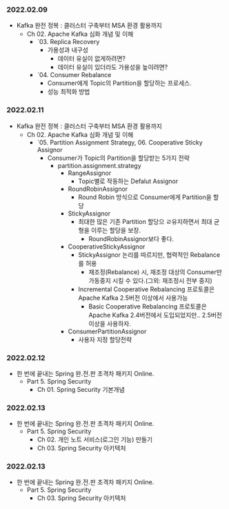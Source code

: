### 2022.02.09
- Kafka 완전 정복 : 클러스터 구축부터 MSA 환경 활용까지
  - Ch 02. Apache Kafka 심화 개념 및 이해
    - `03. Replica Recovery
      - 가용성과 내구성
        - 데이터 유실이 없게하려면?
        - 데이터 유실이 있더라도 가용성을 높이려면?
    - `04. Consumer Rebalance
      - Consumer에게 Topic의 Partition을 할당하는 프로세스.
      - 성능 최적화 방법
      
### 2022.02.11
- Kafka 완전 정복 : 클러스터 구축부터 MSA 환경 활용까지
  - Ch 02. Apache Kafka 심화 개념 및 이해
    - `05. Partition Assignment Strategy, 06. Cooperative Sticky Assignor
      - Consumer가 Topic의 Partition을 할당받는 5가지 전략
        - partition.assignment.strategy
          - RangeAssignor
            - Topic별로 작동하는 Defalut Assignor
          - RoundRobinAssignor
            - Round Robin 방식으로 Consumer에게 Partition을 할당
          - StickyAssignor
            - 최대한 많은 기존 Partition 할당으 ㄹ유지하면서 최대 균형을 이루는 할당을 보장.  
              - RoundRobinAssignor보다 좋다.
          - CooperativeStickyAssignor
            - StickyAssignor 논리를 따르지만, 협력적인 Rebalance를 허용
              - 재조정(Rebalance) 시, 재조정 대상의 Consumer만 가동중지 시킬 수 있다.(그외: 재조정시 전부 중지)
            - Incremental Cooperative Rebalancing 프로토콜은 Apache Kafka 2.5버전 이상에서 사용가능
              - Basic Cooperative Rebalancing 프로토콜은 Apache Kafka 2.4버전에서 도입되었지만.. 2.5버전 이상을 사용하자.   
          - ConsumerPartitionAssignor
            - 사용자 지정 할당전략

### 2022.02.12
- 한 번에 끝내는 Spring 완.전.판 초격차 패키지 Online.
  - Part 5. Spring Security
    - Ch 01. Spring Security 기본개념

### 2022.02.13
- 한 번에 끝내는 Spring 완.전.판 초격차 패키지 Online.
  - Part 5. Spring Security
    - Ch 02. 개인 노트 서비스(로그인 기능) 만들기
    - Ch 03. Spring Security 아키텍처

### 2022.02.13
- 한 번에 끝내는 Spring 완.전.판 초격차 패키지 Online.
  - Part 5. Spring Security
    - Ch 03. Spring Security 아키텍처

